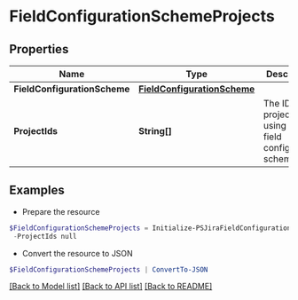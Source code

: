 # FieldConfigurationSchemeProjects
## Properties

Name | Type | Description | Notes
------------ | ------------- | ------------- | -------------
**FieldConfigurationScheme** | [**FieldConfigurationScheme**](FieldConfigurationScheme.md) |  | [optional] 
**ProjectIds** | **String[]** | The IDs of projects using the field configuration scheme. | 

## Examples

- Prepare the resource
```powershell
$FieldConfigurationSchemeProjects = Initialize-PSJiraFieldConfigurationSchemeProjects  -FieldConfigurationScheme null `
 -ProjectIds null
```

- Convert the resource to JSON
```powershell
$FieldConfigurationSchemeProjects | ConvertTo-JSON
```

[[Back to Model list]](../README.md#documentation-for-models) [[Back to API list]](../README.md#documentation-for-api-endpoints) [[Back to README]](../README.md)

